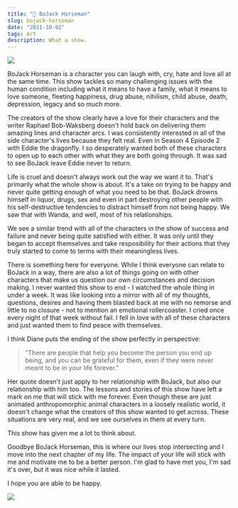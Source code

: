 ```yaml
---
title: "🐴 BoJack Horseman"
slug: bojack-horseman
date: "2021-10-02"
tags: Art
description: What a show.
---
```


![](/images/bojack-diane.jpg)

BoJack Horseman is a character you can laugh with, cry, hate and love all at the same time. This show tackles so many challenging issues with the human condition including what it means to have a family, what it means to love someone, fleeting happiness, drug abuse, nihilism, child abuse, death, depression, legacy and so much more.

The creators of the show clearly have a love for their characters and the writer Raphael Bob-Waksberg doesn't hold back on delivering them amazing lines and character arcs. I was consistently interested in all of the side character's lives because they felt real. Even in Season 4 Episode 2 with Eddie the dragonfly. I so desperately wanted both of these characters to open up to each other with what they are both going through. It was sad to see BoJack leave Eddie never to return.

Life is cruel and doesn't always work out the way we want it to. That's primarily what the whole show is about. It's a take on trying to be happy and never quite getting enough of what you need to be that. BoJack drowns himself in liquor, drugs, sex and even in part destroying other people with his self-destructive tendencies to distract himself from not being happy. We saw that with Wanda, and well, most of his relationships.

We see a similar trend with all of the characters in the show of success and failure and never being quite satisfied with either. It was only until they began to accept themselves and take resposibility for their actions that they truly started to come to terms with their meaningless lives.

There is something here for everyone. While I think everyone can relate to BoJack in a way, there are also a lot of things going on with other characters that make us question our own circumstances and decision making. I never wanted this show to end - I watched the whole thing in under a week. It was like looking into a mirror with all of my thoughts, questions, desires and having them blasted back at me with no remorse and little to no closure - not to mention an emotional rollercoaster. I cried once every night of that week without fail. I fell in love with all of these characters and just wanted them to find peace with themselves.

I think Diane puts the ending of the show perfectly in perspective:

> "There are people that help you become the person you end up being, and you can be grateful for them, even if they were never meant to be in your life forever."

Her quote doesn't just apply to her relationship with BoJack, but also our relationship with him too. The lessons and stories of this show have left a mark on me that will stick with me forever. Even though these are just animated anthropomorphic animal characters in a loosely realistic world, it doesn't change what the creators of this show wanted to get across. These situations are very real, and we see ourselves in them at every turn.

This show has given me a lot to think about.

Goodbye BoJack Horseman, this is where our lives stop intersecting and I move into the next chapter of my life. The impact of your life will stick with me and motivate me to be a better person. I'm glad to have met you, I'm sad it's over, but it was nice while it lasted.

I hope you are able to be happy.

![](/images/the-crew.jpg)
